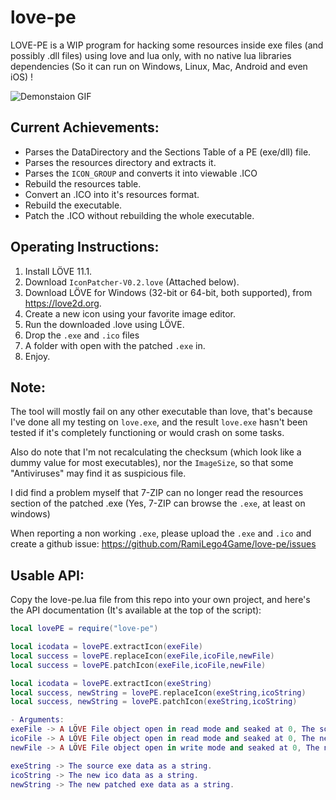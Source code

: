 # love-pe

LOVE-PE is a WIP program for hacking some resources inside exe files (and possibly .dll files) using love and lua only, with no native lua libraries dependencies (So it can run on Windows, Linux, Mac, Android and even iOS) !

![Demonstaion GIF](DemoGif.gif)

## Current Achievements:
- Parses the DataDirectory and the Sections Table of a PE (exe/dll) file.
- Parses the resources directory and extracts it.
- Parses the `ICON_GROUP` and converts it into viewable .ICO
- Rebuild the resources table.
- Convert an .ICO into it's resources format.
- Rebuild the executable.
- Patch the .ICO without rebuilding the whole executable.

## Operating Instructions:
1. Install LÖVE 11.1.
2. Download `IconPatcher-V0.2.love` (Attached below).
3. Download LÖVE for Windows (32-bit or 64-bit, both supported), from https://love2d.org.
4. Create a new icon using your favorite image editor.
5. Run the downloaded .love using LÖVE.
6. Drop the `.exe` and `.ico` files
7. A folder with open with the patched `.exe` in.
8. Enjoy.

## Note:
The tool will mostly fail on any other executable than love, that's because I've done all my testing on `love.exe`, and the result `love.exe` hasn't been tested if it's completely functioning or would crash on some tasks.

Also do note that I'm not recalculating the checksum (which look like a dummy value for most executables), nor the `ImageSize`, so that some "Antiviruses" may find it as suspicious file.

I did find a problem myself that 7-ZIP can no longer read the resources section of the patched .exe (Yes, 7-ZIP can browse the `.exe`, at least on windows)

When reporting a non working `.exe`, please upload the `.exe` and `.ico` and create a github issue: https://github.com/RamiLego4Game/love-pe/issues

## Usable API:

Copy the love-pe.lua file from this repo into your own project, and here's the API documentation (It's available at the top of the script):
```lua
local lovePE = require("love-pe")

local icodata = lovePE.extractIcon(exeFile)
local success = lovePE.replaceIcon(exeFile,icoFile,newFile)
local success = lovePE.patchIcon(exeFile,icoFile,newFile)

local icodata = lovePE.extractIcon(exeString)
local success, newString = lovePE.replaceIcon(exeString,icoString)
local success, newString = lovePE.patchIcon(exeString,icoString)

- Arguments:
exeFile -> A LÖVE File object open in read mode and seaked at 0, The source exe file.
icoFile -> A LÖVE File object open in read mode and seaked at 0, The new ico file.
newFile -> A LÖVE File object open in write mode and seaked at 0, The new patched exe file.

exeString -> The source exe data as a string.
icoString -> The new ico data as a string.
newString -> The new patched exe data as a string.
```